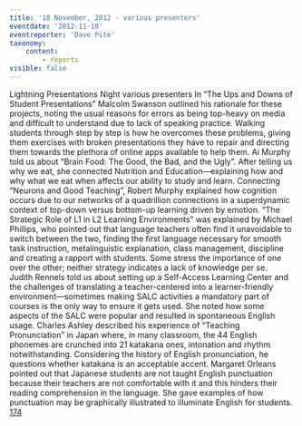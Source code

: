 ```yaml
---
title: '10 November, 2012 - various presenters'
eventdate: '2012-11-10'
eventreporter: 'Dave Pite'
taxonomy:
    content:
        - reports
visible: false
---
```


Lightning Presentations Night
various presenters
In “The Ups and Downs of Student Presentations” Malcolm Swanson outlined his rationale for these projects, noting the usual reasons for errors as being top-heavy on media and difficult to understand due to lack of speaking practice.  Walking students through step by step is how he overcomes these problems, giving them exercises with broken presentations they have to repair and directing them towards the plethora of online apps available to help them.
Ai Murphy told us about “Brain Food: The Good, the Bad, and the Ugly”.  After telling us why we eat, she connected Nutrition and Education—explaining how and why what we eat when affects our ability to study and learn.
Connecting “Neurons and Good Teaching”, Robert Murphy explained how cognition occurs due to our networks of a quadrillion connections in a superdynamic context of top-down versus bottom-up learning driven by emotion.
“The Strategic Role of L1 in L2 Learning Environments” was explained by Michael Phillips, who pointed out that language teachers often find it unavoidable to switch between the two, finding the first language necessary for smooth task instruction, metalinguistic explanation, class management, discipline and creating a rapport with students.  Some stress the importance of one over the other; neither strategy indicates a lack of knowledge per se.  
Judith Rennels told us about setting up a Self-Access Learning Center and the challenges of translating a teacher-centered into a learner-friendly environment—sometimes making SALC activities a mandatory part of courses is the only way to ensure it gets used.  She noted how some aspects of the SALC were popular and resulted in spontaneous English usage.
Charles Ashley described his experience of “Teaching Pronunciation” in Japan where, in many classroom, the 44 English phonemes are crunched into 21 katakana ones, intonation and rhythm notwithstanding.  Considering the history of English pronunciation, he questions whether katakana is an acceptable accent.
Margaret Orleans pointed out that Japanese students are not taught English punctuation because their teachers are not comfortable with it and this hinders their reading comprehension in the language.  She gave examples of how punctuation may be graphically illustrated to illuminate English for students.
<a href="/chapters/kq/schedule/2011/october/08">174</a>
